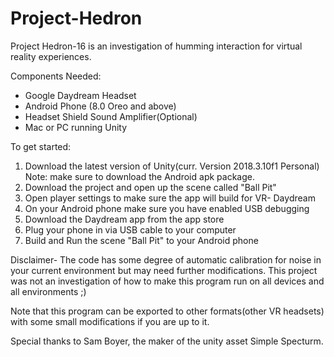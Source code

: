 # Project-Hedron

Project Hedron-16 is an investigation of humming interaction for virtual reality experiences.

Components Needed:
- Google Daydream Headset
- Android Phone (8.0 Oreo and above)
- Headset Shield Sound Amplifier(Optional)
- Mac or PC running Unity

To get started: 
1. Download the latest version of Unity(curr. Version 2018.3.10f1 Personal) Note: make sure to download the Android apk package. 
2. Download the project and open up the scene called "Ball Pit" 
3. Open player settings to make sure the app will build for VR- Daydream
4. On your Android phone make sure you have enabled USB debugging
5. Download the Daydream app from the app store
6. Plug your phone in via USB cable to your computer
7. Build and Run the scene "Ball Pit" to your Android phone

Disclaimer- The code has some degree of automatic calibration for noise in your current environment but may need further modifications. This project was not an investigation of how to make this program run on all devices and all environments ;)

Note that this program can be exported to other formats(other VR headsets) with some small modifications if you are up to it.

Special thanks to Sam Boyer, the maker of the unity asset Simple Specturm.
